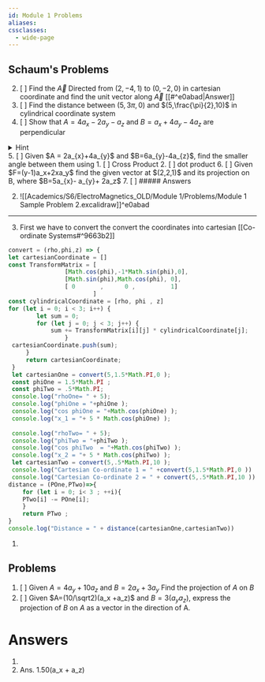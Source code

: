 ```yaml
---
id: Module 1 Problems
aliases: 
cssclasses:
  - wide-page
---
```


## Schaum's Problems

2. [ ] Find the $\overrightarrow A$ Directed from $(2,-4,1)$ to $(0,-2,0)$ in cartesian coordinate and find the unit vector along $\overrightarrow A$ [[#^e0abad|Answer]]
3. [ ] Find the distance between $(5,3\pi,0)$ and $(5,\frac{\pi}{2},10)$ in cylindrical coordinate system
4. [ ] Show that $A=4a_{x} - 2a_{y}-a_z$ and $B=a_{x}+ 4a_{y} -4a_{z}$ are perpendicular 
<details><summary>Hint</summary>
The dot product will be zero if two vectors are perpendicular
</details>
5. [ ] Given $A = 2a_{x}+4a_{y}$ and $B=6a_{y}-4a_{z}$, find the smaller angle between them using 
	1. [ ] Cross Product 
	2. [ ] dot product 
6. [ ] Given $F=(y-1)a_x+2xa_y$ find the given vector at $(2,2,1)$ and its projection on B, where $B=5a_{x}- a_{y}+ 2a_z$
7. [ ] 
##### Answers

2.  ![[Academics/S6/ElectroMagnetics_OLD/Module 1/Problems/Module 1 Sample Problem 2.excalidraw]]^e0abad

---

3. First we have to convert the convert the coordinates into cartesian
   [[Co-ordinate Systems#^9663b2]]

```js
convert = (rho,phi,z) => {
let cartesianCoordinate = []
const TransformMatrix = [
				[Math.cos(phi),-1*Math.sin(phi),0],
				[Math.sin(phi),Math.cos(phi), 0],
				[ 0       ,      0 ,          1]
						]
const cylindricalCoordinate = [rho, phi , z]
for (let i = 0; i < 3; i++) {
		let sum = 0;
		for (let j = 0; j < 3; j++) {
			sum += TransformMatrix[i][j] * cylindricalCoordinate[j]; 
				} 
 cartesianCoordinate.push(sum); 
	 }
	 return cartesianCoordinate;
 }
 let cartesianOne = convert(5,1.5*Math.PI,0 );
 const phiOne = 1.5*Math.PI ;
 const phiTwo = .5*Math.PI;
 console.log("rhoOne= " + 5);
 console.log("phiOne = "+phiOne );
 console.log("cos phiOne = "+Math.cos(phiOne) );
 console.log("x_1 = "+ 5 * Math.cos(phiOne) );
 
 console.log("rhoTwo= " + 5);
 console.log("phiTwo = "+phiTwo );
 console.log("cos phiTwo  = "+Math.cos(phiTwo) );
 console.log("x_2 = "+ 5 * Math.cos(phiTwo) );
 let cartesianTwo = convert(5,.5*Math.PI,10 ); 
 console.log("Cartesian Co-ordinate 1 = " +convert(5,1.5*Math.PI,0 ))
 console.log("Cartesian Co-ordinate 2 = " + convert(5,.5*Math.PI,10 ))
distance = (POne,PTwo)=>{
	for (let i = 0; i< 3 ; ++i){
	PTwo[i] -= POne[i];
	}
	return PTwo ;
}
console.log("Distance = " + distance(cartesianOne,cartesianTwo))

```

1.

## Problems

1. [ ] Given $A = 4a_{y}+ 10a_z$ and $B=2a_{x} + 3a_{y}$ Find the projection of $A$ on $B$
2. [ ] Given $A=(10/\sqrt2)(a_x +a_z)$ and $B=3(a_y a_z)$, express the projection of $B$ on $A$ as a vector in the direction of A.

# Answers

1.
2. Ans. 1.50(a_x + a_z)
